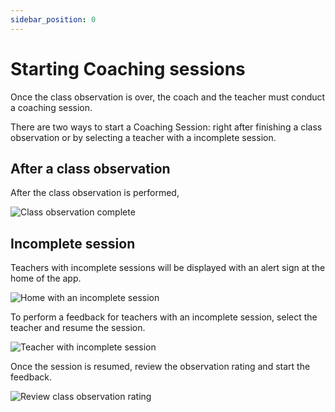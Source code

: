 ```yaml
---
sidebar_position: 0
---
```


# Starting Coaching sessions

Once the class observation is over, the coach and the teacher must conduct a coaching session.

There are two ways to start a Coaching Session: right after finishing a class observation or by selecting a teacher with a incomplete session.

## After a class observation

After the class observation is performed, 

![Class observation complete](/img/class_observation/class_observation_complete.png)

## Incomplete session

Teachers with incomplete sessions will be displayed with an alert sign at the home of the app. 

![Home with an incomplete session](/img/incomplete_session/home_incomplete_session.png)

To perform a feedback for teachers with an incomplete session, select the teacher and resume the session.

![Teacher with incomplete session](/img/incomplete_session/teacher_profile_incomplete_session.png)

Once the session is resumed, review the observation rating and start the feedback.

![Review class observation rating](/img/incomplete_session/review_class_observation_summary.png)
